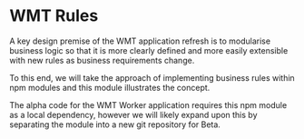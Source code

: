 # WMT Rules

A key design premise of the WMT application refresh is to modularise business logic so that it is more clearly defined and more easily extensible with new rules as business requirements change.

To this end, we will take the approach of implementing business rules within npm modules and this module illustrates the concept.

The alpha code for the WMT Worker application requires this npm module as a local dependency, however we will likely expand upon this by separating the module into a new git repository for Beta.
